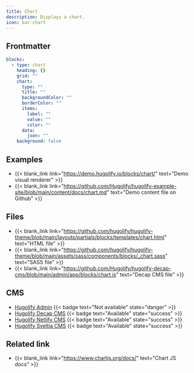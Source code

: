 ```yaml
---
title: Chart
description: Displays a chart.
icon: bar-chart
---
```


## Frontmatter

```yml
blocks:
  - type: chart
    heading: {}
    grid: ""
    chart:
      type: ""
      title: ""
      backgroundColor: ""
      borderColor: ""
      items:
        label: ""
        value: ""
        color: ""
      data:
        json: ""
    background: false
```

## Examples

- {{< blank_link link="https://demo.hugolify.io/blocks/chart/" text="Demo visual renderer" >}}
- {{< blank_link link="https://github.com/Hugolify/hugolify-example-site/blob/main/content/docs/chart.md" text="Demo content file on Github" >}}

## Files

- {{< blank_link link="https://github.com/hugolify/hugolify-theme/blob/main/layouts/partials/blocks/templates/chart.html" text="HTML file" >}}
- {{< blank_link link="https://github.com/hugolify/hugolify-theme/blob/main/assets/sass/components/blocks/_chart.sass" text="SASS file" >}}
- {{< blank_link link="https://github.com/Hugolify/hugolify-decap-cms/blob/main/admin/app/blocks/chart.js" text="Decap CMS file" >}}

## CMS

- [Hugolify Admin](/docs/cms/admin/) {{< badge text="Not available" state="danger" >}}
- [Hugolify Decap CMS](/docs/cms/decap-cms/) {{< badge text="Available" state="success" >}}
- [Hugolify Netlify CMS](/docs/cms/netlify-cms/) {{< badge text="Available" state="success" >}}
- [Hugolify Sveltia CMS](/docs/cms/sveltia-cms/) {{< badge text="Available" state="success" >}}

## Related link

- {{< blank_link link="https://www.chartjs.org/docs/" text="Chart JS docs" >}}
